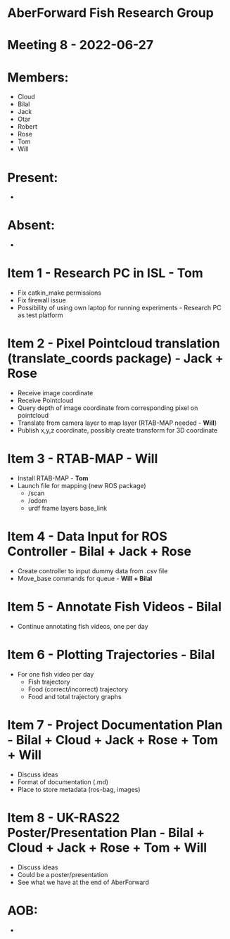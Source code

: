 # AberForward Fish Research Group 

# Meeting 8 - 2022-06-27

# Members:
* Cloud
* Bilal
* Jack
* Otar
* Robert
* Rose
* Tom
* Will

# Present:
* 

# Absent:
* 

# Item 1 - Research PC in ISL - Tom
* Fix catkin_make permissions
* Fix firewall issue
* Possibility of using own laptop for running experiments - Research PC as test platform

# Item 2 - Pixel Pointcloud translation (translate_coords package) - Jack + Rose
* Receive image coordinate
* Receive Pointcloud
* Query depth of image coordinate from corresponding pixel on pointcloud
* Translate from camera layer to map layer (RTAB-MAP needed - **Will**)
* Publish x,y,z coordinate, possibly create transform for 3D coordinate

# Item 3 - RTAB-MAP - Will
* Install RTAB-MAP - **Tom**
* Launch file for mapping (new ROS package)
   * /scan
   * /odom
   * urdf frame layers base_link

# Item 4 - Data Input for ROS Controller - Bilal + Jack + Rose
* Create controller to input dummy data from .csv file
* Move_base commands for queue - **Will + Bilal**

# Item 5 - Annotate Fish Videos - Bilal
* Continue annotating fish videos, one per day

# Item 6 - Plotting Trajectories - Bilal
* For one fish video per day
  * Fish trajectory
  * Food (correct/incorrect) trajectory	
  * Food and total trajectory graphs

# Item 7 - Project Documentation Plan - Bilal + Cloud + Jack + Rose + Tom + Will
* Discuss ideas
* Format of documentation (.md)
* Place to store metadata (ros-bag, images)

# Item 8 - UK-RAS22 Poster/Presentation Plan - Bilal + Cloud + Jack + Rose + Tom + Will
* Discuss ideas
* Could be a poster/presentation 
* See what we have at the end of AberForward

# AOB:
* 

